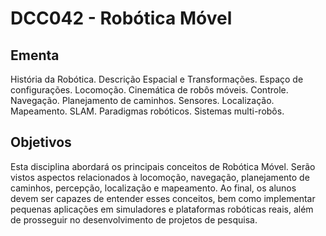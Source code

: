 # DCC042 - Robótica Móvel

## Ementa

História da Robótica. Descrição Espacial e Transformações. Espaço de configurações. Locomoção. Cinemática de robôs móveis. Controle. Navegação. Planejamento de caminhos. Sensores. Localização. Mapeamento. SLAM. Paradigmas robóticos. Sistemas multi-robôs.

## Objetivos

Esta disciplina abordará os principais conceitos de Robótica Móvel. Serão vistos aspectos relacionados à locomoção, navegação, planejamento de caminhos, percepção, localização e mapeamento. Ao final, os alunos devem ser capazes de entender esses conceitos, bem como implementar pequenas aplicações em simuladores e plataformas robóticas reais, além de prosseguir no desenvolvimento de projetos de pesquisa.
